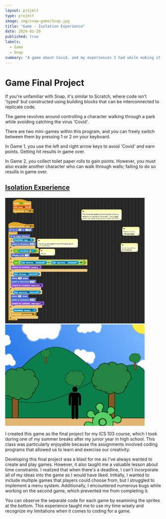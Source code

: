 ```yaml
---
layout: project
type: project
image: img/snap-game/Snap.jpg
title: "Game - Isolation Experience"
date: 2024-01-26
published: true
labels:
  - Game
  - Snap
summary: "A game about Covid, and my experiences I had while making it."
---
```


<h1>
  Game Final Project
</h1>


If you're unfamiliar with Snap, it's similar to Scratch, where code isn't 'typed' but constructed using building blocks that can be interconnected to replicate code.

The game revolves around controlling a character walking through a park while avoiding catching the virus 'Covid'.

There are two mini-games within this program, and you can freely switch between them by pressing 1 or 2 on your keyboard.

In Game 1, you use the left and right arrow keys to avoid 'Covid' and earn points. Getting hit results in game over.

In Game 2, you collect toilet paper rolls to gain points. However, you must also evade another character who can walk through walls; failing to do so results in game over.

<h2>  
  
  [Isolation Experience](https://snap.berkeley.edu/snap/snap.html#present:Username=cj%20caraang&ProjectName=Final%20Project%2C%20Isolation%20Experience)
</h2>


<img width="450px" class="image-fluid" src="https://raw.githubusercontent.com/CJCJsC/CJCJsC.github.io/main/img/snap-game/Snap-Code.PNG">
<img width="450px" class="image-fluid" src="https://raw.githubusercontent.com/CJCJsC/CJCJsC.github.io/main/img/snap-game/Snapp.PNG">



I created this game as the final project for my ICS 103 course, which I took during one of my summer breaks after my junior year in high school. This class was particularly enjoyable because the assignments involved coding programs that allowed us to learn and exercise our creativity.

Developing this final project was a blast for me as I've always wanted to create and play games. However, it also taught me a valuable lesson about time constraints. I realized that when there's a deadline, I can't incorporate all of my ideas into the game as I would have liked. Initially, I wanted to include multiple games that players could choose from, but I struggled to implement a menu system. Additionally, I encountered numerous bugs while working on the second game, which prevented me from completing it.

You can observe the separate code for each game by examining the sprites at the bottom. This experience taught me to use my time wisely and recognize my limitations when it comes to coding for a game.

